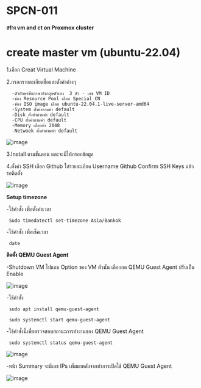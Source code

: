 # SPCN-011
**สร้าง vm and ct on Proxmox cluster**
# create master vm (ubuntu-22.04)
1.เลือก Creat Virtual Machine

2.กรอกรายละเอียดชื่อและตั้งค่าต่างๆ

      -ตัวอักษรชื่อภาษาอังกฤษตัวเอง  3 ตัว - เลข VM ID                                                                              
      -ช่อง Resource Pool เลือก Special_CN
      -ช่อง ISO image เลือก ubuntu-22.04.1-live-server-amd64
      -System ตั้งค่าตามค่า default 
      -Disk ตั้งค่าตามค่า default 
      -CPU ตั้งค่าตามค่า default
      -Memory เลือกค่า 2048
      -Netwoek ตั้งค่าตามค่า default

![image](https://user-images.githubusercontent.com/113360594/208263139-6652dc01-2533-4b71-aa46-89ec232b59b3.png)

3.Install ตามขั้นตอน และจะมีให้กรอกข้อมูล

4.ตั้งค่า SSH เลือก Github ใส่รายละเอียด Username Github Confirm SSH Keys แล้วรอติดตั้ง

![image](https://user-images.githubusercontent.com/113360594/208263627-f3760c63-500a-4b39-993e-4ea7ee5850ab.png)

**Setup timezone**

 -ใช้คำสั่ง เพื่อตั้งค่าเวลา
 
     Sudo timedatectl set-timezone Asia/Bankok
		 
 -ใช้คำสั่ง เพื่อเช็คเวลา
 
     date
		 
**ติดตั้ง QEMU Guest Agent**

 -Shutdown VM ไปแถบ Option ของ VM ตัวนั้น เลือกกด QEMU Guest Agent ปรับเป็น Enable
 
 ![image](https://user-images.githubusercontent.com/113360594/208264111-ad3ff428-b9c2-4853-8ab4-61e7ec70123c.png)

	
 -ใช้คำสั่ง
	
	 sudo apt install qemu-guest-agent
	 
	 sudo systemctl start qemu-guest-agent
	 
-ใช้คำสั่งนี้เพื่อตรวจสอบสถานะการทำงานของ QEMU Guest Agent
	 
	 sudo systemctl status qemu-guest-agent
	 
![image](https://user-images.githubusercontent.com/113360594/208263935-de4a9a28-7220-4dfa-9af0-c09068ad8c4c.png)

-หน้า Summary จะมีเลข IPs เพิ่มมาหลังจากทำการเปิดใช้ QEMU Guest Agent

![image](https://user-images.githubusercontent.com/113360594/208264127-97fb44ab-de80-421d-a654-d1d24c31ec7e.png)


	   
		 


